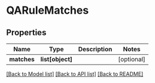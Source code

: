 # QARuleMatches

## Properties
Name | Type | Description | Notes
------------ | ------------- | ------------- | -------------
**matches** | **list[object]** |  | [optional] 

[[Back to Model list]](../README.md#documentation-for-models) [[Back to API list]](../README.md#documentation-for-api-endpoints) [[Back to README]](../README.md)

